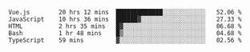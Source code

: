 <!--START_SECTION:waka-->

```text
Vue.js        20 hrs 12 mins  █████████████░░░░░░░░░░░░   52.06 %
JavaScript    10 hrs 36 mins  ██████▓░░░░░░░░░░░░░░░░░░   27.33 %
HTML          2 hrs 35 mins   █▓░░░░░░░░░░░░░░░░░░░░░░░   06.68 %
Bash          1 hr 48 mins    █▒░░░░░░░░░░░░░░░░░░░░░░░   04.68 %
TypeScript    59 mins         ▓░░░░░░░░░░░░░░░░░░░░░░░░   02.56 %
```

<!--END_SECTION:waka-->
